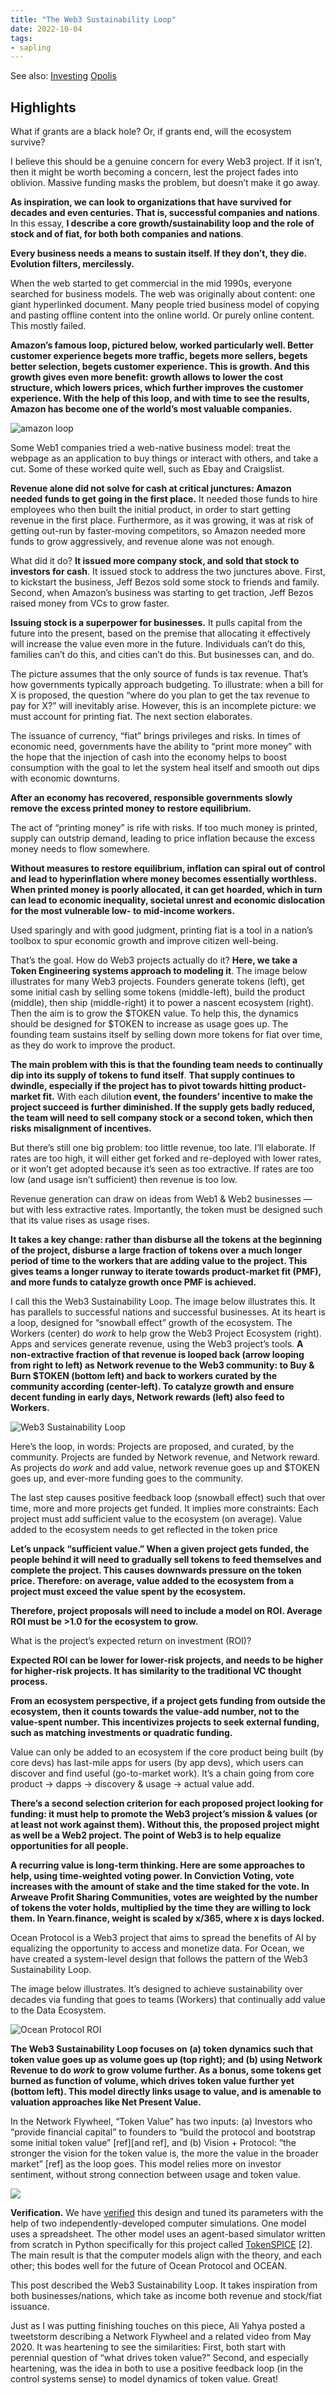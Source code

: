 ```yaml
---
title: "The Web3 Sustainability Loop"
date: 2022-10-04
tags:
- sapling
---
```


See also: [Investing](/notes/Investing.md)
[Opolis](/notes/Opolis.md)

## Highlights
What if grants are a black hole? Or, if grants end, will the ecosystem survive?

I believe this should be a genuine concern for every Web3 project. If it isn’t, then it might be worth becoming a concern, lest the project fades into oblivion. Massive funding masks the problem, but doesn’t make it go away.

**As inspiration, we can look to organizations that have survived for decades and even centuries. That is, successful companies and nations**. In this essay, **I describe a core growth/sustainability loop and the role of stock and of fiat, for both both companies and nations**.

**Every business needs a means to sustain itself. If they don’t, they die. Evolution filters, mercilessly.**

When the web started to get commercial in the mid 1990s, everyone searched for business models. The web was originally about content: one giant hyperlinked document. Many people tried business model of copying and pasting offline content into the online world. Or purely online content. This mostly failed.

**Amazon’s famous loop, pictured below, worked particularly well. Better customer experience begets more traffic, begets more sellers, begets better selection, begets customer experience. This is growth. And this growth gives even more benefit: growth allows to lower the cost structure, which lowers prices, which further improves the customer experience. With the help of this loop, and with time to see the results, Amazon has become one of the world’s most valuable companies.**

![amazon loop](/images/Pasted%20image%2020221004151224.png)

Some Web1 companies tried a web-native business model: treat the webpage as an application to buy things or interact with others, and take a cut. Some of these worked quite well, such as Ebay and Craigslist.

**Revenue alone did not solve for cash at critical junctures: Amazon needed funds to get going in the first place.** It needed those funds to hire employees who then built the initial product, in order to start getting revenue in the first place. Furthermore, as it was growing, it was at risk of getting out-run by faster-moving competitors, so Amazon needed more funds to grow aggressively, and revenue alone was not enough.

What did it do? **It issued more company stock, and sold that stock to investors for cash**. It issued stock to address the two junctures above. First, to kickstart the business, Jeff Bezos sold some stock to friends and family. Second, when Amazon’s business was starting to get traction, Jeff Bezos raised money from VCs to grow faster.

**Issuing stock is a superpower for businesses.** It pulls capital from the future into the present, based on the premise that allocating it effectively will increase the value even more in the future. Individuals can’t do this, families can’t do this, and cities can’t do this. But businesses can, and do.

The picture assumes that the only source of funds is tax revenue. That’s how governments typically approach budgeting. To illustrate: when a bill for X is proposed, the question “where do you plan to get the tax revenue to pay for X?” will inevitably arise. However, this is an incomplete picture: we must account for printing fiat. The next section elaborates.

The issuance of currency, “fiat” brings privileges and risks. In times of economic need, governments have the ability to “print more money” with the hope that the injection of cash into the economy helps to boost consumption with the goal to let the system heal itself and smooth out dips with economic downturns.

**After an economy has recovered, responsible governments slowly remove the excess printed money to restore equilibrium.**

The act of “printing money” is rife with risks. If too much money is printed, supply can outstrip demand, leading to price inflation because the excess money needs to flow somewhere.

**Without measures to restore equilibrium, inflation can spiral out of control and lead to hyperinflation where money becomes essentially worthless. When printed money is poorly allocated, it can get hoarded, which in turn can lead to economic inequality, societal unrest and economic dislocation for the most vulnerable low- to mid-income workers.**

Used sparingly and with good judgment, printing fiat is a tool in a nation’s toolbox to spur economic growth and improve citizen well-being.

That’s the goal. How do Web3 projects actually do it? **Here, we take a Token Engineering systems approach to modeling it**. The image below illustrates for many Web3 projects. Founders generate tokens (left), get some initial cash by selling some tokens (middle-left), build the product (middle), then ship (middle-right) it to power a nascent ecosystem (right). Then the aim is to grow the $TOKEN value. To help this, the dynamics should be designed for $TOKEN to increase as usage goes up. The founding team sustains itself by selling down more tokens for fiat over time, as they do work to improve the product.

**The main problem with this is that the founding team needs to continually dip into its supply of tokens to fund itself**. **That supply continues to dwindle, especially if the project has to pivot towards hitting product-market fit.** With each dilutio**n event, the founders’ incentive to make the project succeed is further diminished. If the supply gets badly reduced, the team will need to sell company stock or a second token, which then risks misalignment of incentives.**

But there’s still one big problem: too little revenue, too late. I’ll elaborate. If rates are too high, it will either get forked and re-deployed with lower rates, or it won’t get adopted because it’s seen as too extractive. If rates are too low (and usage isn’t sufficient) then revenue is too low.

Revenue generation can draw on ideas from Web1 & Web2 businesses — but with less extractive rates. Importantly, the token must be designed such that its value rises as usage rises.

**It takes a key change: rather than disburse all the tokens at the beginning of the project, disburse a large fraction of tokens over a much longer period of time to the workers that are adding value to the project. This gives teams a longer runway to iterate towards product-market fit (PMF), and more funds to catalyze growth once PMF is achieved.**

I call this the Web3 Sustainability Loop. The image below illustrates this. It has parallels to successful nations and successful businesses. At its heart is a loop, designed for “snowball effect” growth of the ecosystem. The Workers (center) do *work* to help grow the Web3 Project Ecosystem (right). Apps and services generate revenue, using the Web3 project’s tools. **A non-extractive fraction of that revenue is looped back (arrow looping from right to left) as Network revenue to the Web3 community: to Buy & Burn $TOKEN (bottom left) and back to workers curated by the community according (center-left). To catalyze growth and ensure decent funding in early days, Network rewards (left) also feed to Workers.**

![Web3 Sustainability Loop](/images/Pasted%20image%2020221011172325.png)

Here’s the loop, in words: Projects are proposed, and curated, by the community. Projects are funded by Network revenue, and Network reward. As projects do *work* and add value, network revenue goes up and $TOKEN goes up, and ever-more funding goes to the community.

The last step causes positive feedback loop (snowball effect) such that over time, more and more projects get funded. It implies more constraints: Each project must add sufficient value to the ecosystem (on average). Value added to the ecosystem needs to get reflected in the token price

**Let’s unpack “sufficient value.” When a given project gets funded, the people behind it will need to gradually sell tokens to feed themselves and complete the project. This causes downwards pressure on the token price. Therefore: on average, value added to the ecosystem from a project must exceed the value spent by the ecosystem.**

**Therefore, project proposals will need to include a model on ROI. Average ROI must be >1.0 for the ecosystem to grow.**

What is the project’s expected return on investment (ROI)?

**Expected ROI can be lower for lower-risk projects, and needs to be higher for higher-risk projects. It has similarity to the traditional VC thought process.**

**From an ecosystem perspective, if a project gets funding from outside the ecosystem, then it counts towards the value-add number, not to the value-spent number. This incentivizes projects to seek external funding, such as matching investments or quadratic funding.**

Value can only be added to an ecosystem if the core product being built (by core devs) has last-mile apps for users (by app devs), which users can discover and find useful (go-to-market work). It’s a chain going from core product → dapps → discovery & usage → actual value add.

**There’s a second selection criterion for each proposed project looking for funding: it must help to promote the Web3 project’s mission & values (or at least not work against them). Without this, the proposed project might as well be a Web2 project. The point of Web3 is to help equalize opportunities for all people.**

**A recurring value is long-term thinking. Here are some approaches to help, using time-weighted voting power. In Conviction Voting, vote increases with the amount of stake and the time staked for the vote. In Arweave Profit Sharing Communities, votes are weighted by the number of tokens the voter holds, multiplied by the time they are willing to lock them. In Yearn.finance, weight is scaled by x/365, where x is days locked.**

Ocean Protocol is a Web3 project that aims to spread the benefits of AI by equalizing the opportunity to access and monetize data. For Ocean, we have created a system-level design that follows the pattern of the Web3 Sustainability Loop.

The image below illustrates. It’s designed to achieve sustainability over decades via funding that goes to teams (Workers) that continually add value to the Data Ecosystem.

![Ocean Protocol ROI](/images/Pasted%20image%2020221011172551.png)

**The Web3 Sustainability Loop focuses on (a) token dynamics such that token value goes up as volume goes up (top right); and (b) using Network Revenue to do *work* to grow volume further. As a bonus, some tokens get burned as function of volume, which drives token value further yet (bottom left). This model directly links usage to value, and is amenable to valuation approaches like Net Present Value.**

In the Network Flywheel, “Token Value” has two inputs: (a) Investors who “provide financial capital” to founders to “build the protocol and bootstrap some initial token value” [ref][and ref], and (b) Vision + Protocol: “the stronger the vision for the token value is, the more the value in the broader market” [ref] as the loop goes. This model relies more on investor sentiment, without strong connection between usage and token value.

![](/images/Pasted%20image%2020221004153032.png)

**Verification.** We have [verified](https://blog.oceanprotocol.com/on-verifying-token-based-systems-c33eca757ecf) this design and tuned its parameters with the help of two independently-developed computer simulations. One model uses a spreadsheet. The other model uses an agent-based simulator written from scratch in Python specifically for this project called [TokenSPICE](https://github.com/oceanprotocol/tokenspice) [2]. The main result is that the computer models align with the theory, and each other; this bodes well for the future of Ocean Protocol and OCEAN.

This post described the Web3 Sustainability Loop. It takes inspiration from both businesses/nations, which take as income both revenue and stock/fiat issuance.

Just as I was putting finishing touches on this piece, Ali Yahya posted a tweetstorm describing a Network Flywheel and a related video from May 2020. It was heartening to see the similarities: First, both start with perennial question of “what drives token value?” Second, and especially heartening, was the idea in both to use a positive feedback loop (in the control systems sense) to model dynamics of token value. Great!